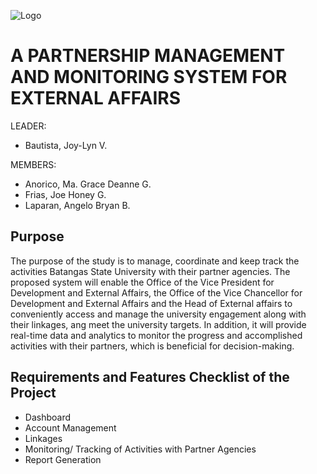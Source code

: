 ![Logo](https://unilink.us/content/land/unilink_logo.png)

# A PARTNERSHIP MANAGEMENT AND MONITORING SYSTEM FOR EXTERNAL AFFAIRS
LEADER: 
- Bautista, Joy-Lyn V.

MEMBERS: 
- Anorico, Ma. Grace Deanne G.
- Frias, Joe Honey G.
- Laparan, Angelo Bryan B.

## Purpose
The purpose of the study is to manage, coordinate and keep track the activities Batangas State University with their partner agencies. The proposed system will enable the Office of the Vice President for Development and External Affairs, the Office of the Vice Chancellor for Development and External Affairs and the Head of External affairs to conveniently access and manage the university engagement along with their linkages, ang meet the university targets. In addition, it will provide real-time data and analytics to monitor the progress and accomplished activities with their partners, which is beneficial for decision-making.

## Requirements and Features Checklist of the Project
- Dashboard
- Account Management
- Linkages
- Monitoring/ Tracking of Activities with Partner Agencies
- Report Generation


